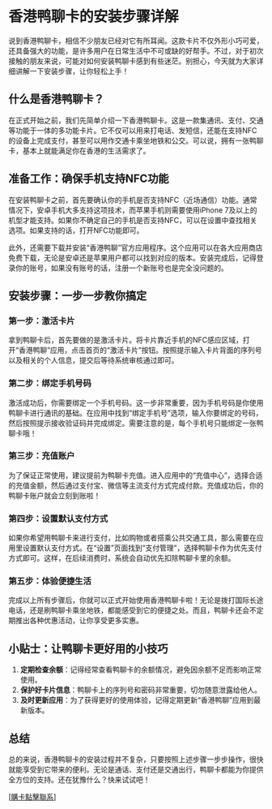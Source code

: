 # 香港鸭聊卡的安装步骤详解

说到香港鸭聊卡，相信不少朋友已经对它有所耳闻。这款卡片不仅外形小巧可爱，还具备强大的功能，是许多用户在日常生活中不可或缺的好帮手。不过，对于初次接触的朋友来说，可能对如何安装鸭聊卡感到有些迷茫。别担心，今天就为大家详细讲解一下安装步骤，让你轻松上手！

## 什么是香港鸭聊卡？

在正式开始之前，我们先简单介绍一下香港鸭聊卡。这是一款集通讯、支付、交通等功能于一体的多功能卡片。它不仅可以用来打电话、发短信，还能在支持NFC的设备上完成支付，甚至可以用作交通卡乘坐地铁和公交。可以说，拥有一张鸭聊卡，基本上就能满足你在香港的生活需求了。

## 准备工作：确保手机支持NFC功能

在安装鸭聊卡之前，首先要确认你的手机是否支持NFC（近场通信）功能。通常情况下，安卓手机大多支持这项技术，而苹果手机则需要使用iPhone 7及以上的机型才能支持。如果你不确定自己的手机是否支持NFC，可以在设置中查找相关选项。如果支持的话，打开NFC功能即可。

此外，还需要下载并安装“香港鸭聊”官方应用程序。这个应用可以在各大应用商店免费下载，无论是安卓还是苹果用户都可以找到对应的版本。安装完成后，记得登录你的账号，如果没有账号的话，注册一个新账号也是完全没问题的。

## 安装步骤：一步一步教你搞定

### 第一步：激活卡片

拿到鸭聊卡后，首先要做的是激活卡片。将卡片靠近手机的NFC感应区域，打开“香港鸭聊”应用，点击首页的“激活卡片”按钮。按照提示输入卡片背面的序列号以及相关的个人信息，提交后等待系统审核通过即可。

### 第二步：绑定手机号码

激活成功后，你需要绑定一个手机号码。这一步非常重要，因为手机号码是你使用鸭聊卡进行通讯的基础。在应用中找到“绑定手机号”选项，输入你要绑定的号码，然后按照提示接收验证码并完成绑定。需要注意的是，每个手机号只能绑定一张鸭聊卡哦！

### 第三步：充值账户

为了保证正常使用，建议提前为鸭聊卡充值。进入应用中的“充值中心”，选择合适的充值金额，然后通过支付宝、微信等主流支付方式完成付款。充值成功后，你的鸭聊卡账户就会立刻到账啦！

### 第四步：设置默认支付方式

如果你希望用鸭聊卡来进行支付，比如购物或者搭乘公共交通工具，那么需要在应用里设置默认支付方式。在“设置”页面找到“支付管理”，选择鸭聊卡作为优先支付方式即可。这样，在后续消费时，系统会自动优先扣除鸭聊卡里的余额。

### 第五步：体验便捷生活

完成以上所有步骤后，你就可以正式开始使用香港鸭聊卡啦！无论是拨打国际长途电话，还是刷鸭聊卡乘坐地铁，都能感受到它的便捷之处。而且，鸭聊卡还会不定期推出各种优惠活动，让你享受更多实惠。

## 小贴士：让鸭聊卡更好用的小技巧

1. **定期检查余额**：记得经常查看鸭聊卡的余额情况，避免因余额不足而影响正常使用。
2. **保护好卡片信息**：鸭聊卡上的序列号和密码非常重要，切勿随意泄露给他人。
3. **及时更新应用**：为了获得更好的使用体验，记得定期更新“香港鸭聊”应用到最新版本。

## 总结

总的来说，香港鸭聊卡的安装过程并不复杂，只要按照上述步骤一步步操作，很快就能享受到它带来的便利。无论是通话、支付还是交通出行，鸭聊卡都能为你提供全方位的支持。还在犹豫什么？快来试试吧！

[[購卡點擊聯系](https://t.me/s/SXDXQF)]